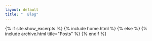 ```yaml
---
layout: default
title: "  Blog"
---
```


{% if site.show_excerpts %}
  {% include home.html %}
{% else %}
  {% include archive.html title="Posts" %}
{% endif %}
